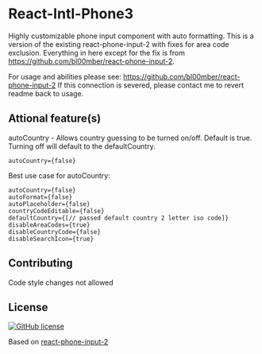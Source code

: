 # React-Intl-Phone3
Highly customizable phone input component with auto formatting. This is a version of the existing react-phone-input-2 with fixes for area code exclusion. Everything in here except for the fix is from https://github.com/bl00mber/react-phone-input-2. 

For usage and abilities please see: https://github.com/bl00mber/react-phone-input-2
If this connection is severed, please contact me to revert readme back to usage.

## Attional feature(s)
autoCountry - Allows country guessing to be turned on/off. Default is true. Turning off will default to the defaultCountry.

```
autoCountry={false}

```

Best use case for autoCountry: 
```
autoCountry={false}
autoFormat={false}
autoPlaceholder={false}
countryCodeEditable={false}
defaultCountry={[// passed default country 2 letter iso code]}
disableAreaCodes={true}
disableCountryCode={false}
disableSearchIcon={true}
```

## Contributing
Code style changes not allowed

## License
[![GitHub license](https://img.shields.io/badge/license-MIT-blue.svg)](https://github.com/khippert5/react-intl-phone3/blob/master/LICENSE)

Based on [react-phone-input-2](https://github.com/bl00mber/react-phone-input-2)
